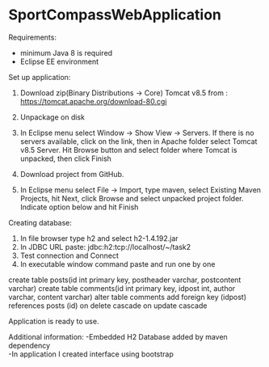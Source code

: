 # SportCompassWebApplication

Requirements:
- minimum Java 8 is required
- Eclipse EE environment

Set up application:

1. Download zip(Binary Distributions -> Core) Tomcat v8.5 from : https://tomcat.apache.org/download-80.cgi

2. Unpackage on disk

3. In Eclipse menu select Window -> Show View -> Servers. If there is no servers available, click on the link, 
then in Apache folder select Tomcat v8.5 Server. Hit Browse button and select folder where Tomcat is unpacked, then click Finish

4. Download project from GitHub.

5. In Eclipse menu select File -> Import, type maven, select Existing Maven Projects, hit Next, click Browse and select unpacked project folder. Indicate option below and hit Finish

Creating database:

1. In file browser type h2 and select h2-1.4.192.jar
2. In JDBC URL paste: jdbc:h2:tcp://localhost/~/task2
3. Test connection and Connect
4. In executable window command paste and run one by one

create table posts(id int primary key, postheader varchar, postcontent varchar)
create table comments(id int primary key, idpost int, author varchar, content varchar)
alter table  comments add  foreign key (idpost) references posts (id) on delete cascade on update cascade

Application is ready to use.

Additional information:
-Embedded H2 Database added by maven dependency  
-In application I created interface using bootstrap

